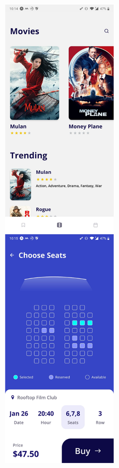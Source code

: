 <img src="screenshots/2.jpg" alt="drawing" width="350"/>
<img src="screenshots/1.jpg" alt="drawing" width="350"/>